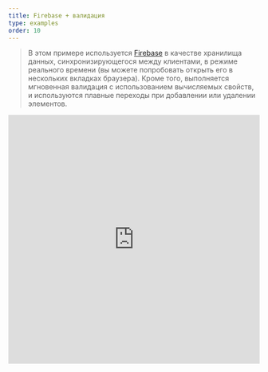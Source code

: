 ```yaml
---
title: Firebase + валидация
type: examples
order: 10
---
```


> В этом примере используется [Firebase](https://firebase.google.com/) в качестве хранилища данных, синхронизирующегося между клиентами, в режиме реального времени (вы можете попробовать открыть его в нескольких вкладках браузера). Кроме того, выполняется мгновенная валидация с использованием вычисляемых свойств, и используются плавные переходы при добавлении или удалении элементов.

<iframe width="100%" height="500" src="https://jsfiddle.net/chrisvfritz/pyLbpzzx/embedded/result,html,js,css" allowfullscreen="allowfullscreen" frameborder="0"></iframe>
